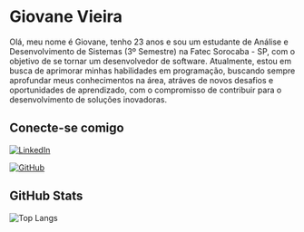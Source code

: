 # Giovane Vieira
Olá, meu nome é Giovane, tenho 23 anos e sou um estudante de Análise e Desenvolvimento de Sistemas (3º Semestre) na Fatec Sorocaba - SP, com o objetivo de se tornar um desenvolvedor de software. Atualmente, estou em busca de aprimorar minhas habilidades em programação, buscando sempre aprofundar meus conhecimentos na área, atráves de novos desafios e oportunidades de aprendizado, com o compromisso de contribuir para o desenvolvimento de soluções inovadoras.

## Conecte-se comigo
[![LinkedIn](https://img.shields.io/badge/LinkedIn-0077B5?style=for-the-badge&logo=linkedin&logoColor=white)](https://www.linkedin.com/in/giovane-proen%C3%A7a-vieira-rodrigues-62ba30181)

[![GitHub](https://img.shields.io/badge/GitHub-100000?style=for-the-badge&logo=github&logoColor=white)](https://github.com/GiihVieira)

## GitHub Stats

![Top Langs](https://github-readme-stats-git-masterrstaa-rickstaa.vercel.app/api/top-langs/?username=GiihVieira&bg_color=000&border_color=30A3DC&title_color=E94D5F&text_color=FFF)
